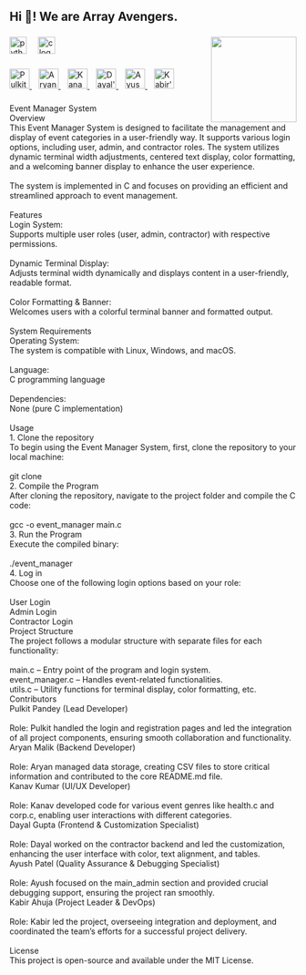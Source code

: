 <h2 align="left">Hi 👋! We are Array Avengers.</h2>

###

<img align="right" height="150" src="https://images.alphacoders.com/135/thumb-350-1358310.webp"  />

###

<div align="left">
  <img src="https://cdn.jsdelivr.net/gh/devicons/devicon/icons/python/python-original.svg" height="30" alt="python logo"  />
  <img width="12" />
  <img src="https://cdn.jsdelivr.net/gh/devicons/devicon/icons/c/c-original.svg" height="30" alt="c logo"  />
</div>

###

<div align="left">
  <!-- Contributor 1: Pulkit Pandey -->
  <a href="https://www.linkedin.com/in/pulkit-pandey-b13076319/?utm_source=share&utm_campaign=share_via&utm_content=profile&utm_medium=ios_app" target="_blank">
    <img src="https://img.shields.io/static/v1?message=Pulkit%20Pandey&logo=linkedin&label=&color=0077B5&logoColor=white&labelColor=&style=for-the-badge" height="35" alt="Pulkit's LinkedIn" />
  </a>
  &nbsp;&nbsp;

  <!-- Contributor 2: Aryan Malik -->
  <a href="https://www.linkedin.com/in/aryan-malik-659998307?utm_source=share&utm_campaign=share_via&utm_content=profile&utm_medium=android_app" target="_blank">
    <img src="https://img.shields.io/static/v1?message=Aryan%20Malik&logo=linkedin&label=&color=0077B5&logoColor=white&labelColor=&style=for-the-badge" height="35" alt="Aryan's LinkedIn" />
  </a>
  &nbsp;&nbsp;

  <!-- Contributor 3: Kanav Kumar -->
  <a href="https://www.linkedin.com/in/kanav-kumar-b655962b5/?utm_source=share&utm_campaign=share_via&utm_content=profile&utm_medium=ios_app" target="_blank">
    <img src="https://img.shields.io/static/v1?message=Kanav%20Kumar&logo=linkedin&label=&color=0077B5&logoColor=white&labelColor=&style=for-the-badge" height="35" alt="Kanav's LinkedIn" />
  </a>
  &nbsp;&nbsp;

  <!-- Contributor 4: Dayal Gupta -->
  <a href="https://www.linkedin.com/in/dayal-gupta-39b815314/?utm_source=share&utm_campaign=share_via&utm_content=profile&utm_medium=ios_app" target="_blank">
    <img src="https://img.shields.io/static/v1?message=Dayal%20Gupta&logo=linkedin&label=&color=0077B5&logoColor=white&labelColor=&style=for-the-badge" height="35" alt="Dayal's LinkedIn" />
  </a>
  &nbsp;&nbsp;

  <!-- Contributor 5: Ayush Patel -->
  <a href="https://www.linkedin.com/in/ayush-patel-72a037316/?utm_source=share&utm_campaign=share_via&utm_content=profile&utm_medium=ios_app" target="_blank">
    <img src="https://img.shields.io/static/v1?message=Ayush%20Patel&logo=linkedin&label=&color=0077B5&logoColor=white&labelColor=&style=for-the-badge" height="35" alt="Ayush's LinkedIn" />
  </a>
  &nbsp;&nbsp;

  <!-- Contributor 6: Kabir Ahuja -->
  <a href="https://www.linkedin.com/in/kabir-ahuja-354a53320/?utm_source=share&utm_campaign=share_via&utm_content=profile&utm_medium=ios_app" target="_blank">
    <img src="https://img.shields.io/static/v1?message=Kabir%20Ahuja&logo=linkedin&label=&color=0077B5&logoColor=white&labelColor=&style=for-the-badge" height="35" alt="Kabir's LinkedIn" />
  </a>
</div>

###






###

<p align="left">Event Manager System<br>Overview<br>This Event Manager System is designed to facilitate the management and display of event categories in a user-friendly way. It supports various login options, including user, admin, and contractor roles. The system utilizes dynamic terminal width adjustments, centered text display, color formatting, and a welcoming banner display to enhance the user experience.<br><br>The system is implemented in C and focuses on providing an efficient and streamlined approach to event management.<br><br>Features<br>Login System:<br>Supports multiple user roles (user, admin, contractor) with respective permissions.<br><br>Dynamic Terminal Display:<br>Adjusts terminal width dynamically and displays content in a user-friendly, readable format.<br><br>Color Formatting & Banner:<br>Welcomes users with a colorful terminal banner and formatted output.<br><br>System Requirements<br>Operating System:<br>The system is compatible with Linux, Windows, and macOS.<br><br>Language:<br>C programming language<br><br>Dependencies:<br>None (pure C implementation)<br><br>Usage<br>1. Clone the repository<br>To begin using the Event Manager System, first, clone the repository to your local machine:<br><br>git clone <repository_url><br>2. Compile the Program<br>After cloning the repository, navigate to the project folder and compile the C code:<br><br>gcc -o event_manager main.c<br>3. Run the Program<br>Execute the compiled binary:<br><br>./event_manager<br>4. Log in<br>Choose one of the following login options based on your role:<br><br>User Login<br>Admin Login<br>Contractor Login<br>Project Structure<br>The project follows a modular structure with separate files for each functionality:<br><br>main.c – Entry point of the program and login system.<br>event_manager.c – Handles event-related functionalities.<br>utils.c – Utility functions for terminal display, color formatting, etc.<br>Contributors<br>Pulkit Pandey (Lead Developer)<br><br>Role: Pulkit handled the login and registration pages and led the integration of all project components, ensuring smooth collaboration and functionality.<br>Aryan Malik (Backend Developer)<br><br>Role: Aryan managed data storage, creating CSV files to store critical information and contributed to the core README.md file.<br>Kanav Kumar (UI/UX Developer)<br><br>Role: Kanav developed code for various event genres like health.c and corp.c, enabling user interactions with different categories.<br>Dayal Gupta (Frontend & Customization Specialist)<br><br>Role: Dayal worked on the contractor backend and led the customization, enhancing the user interface with color, text alignment, and tables.<br>Ayush Patel (Quality Assurance & Debugging Specialist)<br><br>Role: Ayush focused on the main_admin section and provided crucial debugging support, ensuring the project ran smoothly.<br>Kabir Ahuja (Project Leader & DevOps)<br><br>Role: Kabir led the project, overseeing integration and deployment, and coordinated the team’s efforts for a successful project delivery.<br><br>License<br>This project is open-source and available under the MIT License.</p>

###

<div align="left">
</div>

###
